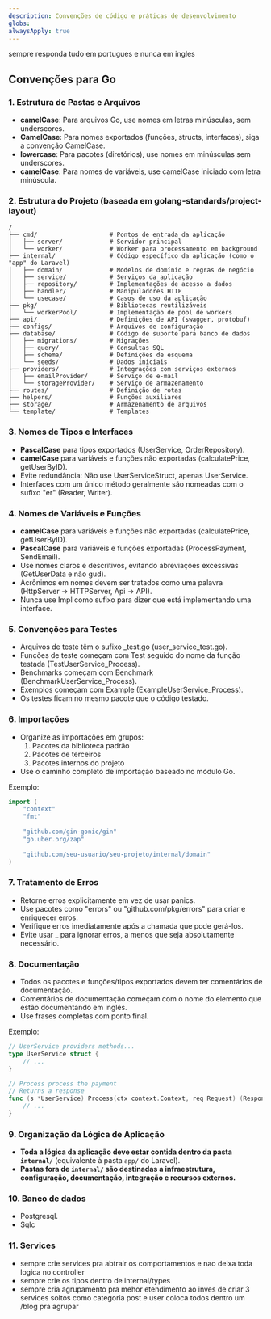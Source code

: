 ```yaml
---
description: Convenções de código e práticas de desenvolvimento
globs: 
alwaysApply: true
---
```


sempre responda tudo em portugues e nunca  em ingles

## Convenções para Go

### 1. Estrutura de Pastas e Arquivos
- **camelCase**: Para arquivos Go, use nomes em letras minúsculas, sem underscores.
- **CamelCase**: Para nomes exportados (funções, structs, interfaces), siga a convenção CamelCase.
- **lowercase**: Para pacotes (diretórios), use nomes em minúsculas sem underscores.
- **camelCase**: Para nomes de variáveis, use camelCase iniciado com letra minúscula.


### 2. Estrutura do Projeto (baseada em golang-standards/project-layout)
```
/
├── cmd/                    # Pontos de entrada da aplicação
│   ├── server/             # Servidor principal
│   └── worker/             # Worker para processamento em background
├── internal/               # Código específico da aplicação (como o "app" do Laravel)
│   ├── domain/             # Modelos de domínio e regras de negócio
│   ├── service/            # Serviços da aplicação
│   ├── repository/         # Implementações de acesso a dados
│   ├── handler/            # Manipuladores HTTP
│   └── usecase/            # Casos de uso da aplicação
├── pkg/                    # Bibliotecas reutilizáveis
│   └── workerPool/         # Implementação de pool de workers
├── api/                    # Definições de API (swagger, protobuf)
├── configs/                # Arquivos de configuração
├── database/               # Código de suporte para banco de dados
│   ├── migrations/         # Migrações
│   ├── query/              # Consultas SQL
│   ├── schema/             # Definições de esquema
│   └── seeds/              # Dados iniciais
├── providers/              # Integrações com serviços externos
│   ├── emailProvider/      # Serviço de e-mail
│   └── storageProvider/    # Serviço de armazenamento
├── routes/                 # Definição de rotas
├── helpers/                # Funções auxiliares
├── storage/                # Armazenamento de arquivos
└── template/               # Templates
```

### 3. Nomes de Tipos e Interfaces
- **PascalCase** para tipos exportados (UserService, OrderRepository).
- **camelCase** para variáveis e funções não exportadas (calculatePrice, getUserByID).
- Evite redundância: Não use UserServiceStruct, apenas UserService.
- Interfaces com um único método geralmente são nomeadas com o sufixo "er" (Reader, Writer).

### 4. Nomes de Variáveis e Funções
- **camelCase** para variáveis e funções não exportadas (calculatePrice, getUserByID).
- **PascalCase** para variáveis e funções exportadas (ProcessPayment, SendEmail).
- Use nomes claros e descritivos, evitando abreviações excessivas (GetUserData e não gud).
- Acrônimos em nomes devem ser tratados como uma palavra (HttpServer → HTTPServer, Api → API).
- Nunca use Impl como sufixo para dizer que está implementando uma interface.

### 5. Convenções para Testes
- Arquivos de teste têm o sufixo _test.go (user_service_test.go).
- Funções de teste começam com Test seguido do nome da função testada (TestUserService_Process).
- Benchmarks começam com Benchmark (BenchmarkUserService_Process).
- Exemplos começam com Example (ExampleUserService_Process).
- Os testes ficam no mesmo pacote que o código testado.

### 6. Importações
- Organize as importações em grupos:
    1. Pacotes da biblioteca padrão
    2. Pacotes de terceiros
    3. Pacotes internos do projeto
- Use o caminho completo de importação baseado no módulo Go.

Exemplo:
```go
import (
    "context"
    "fmt"
    
    "github.com/gin-gonic/gin"
    "go.uber.org/zap"
    
    "github.com/seu-usuario/seu-projeto/internal/domain"
)
```

### 7. Tratamento de Erros
- Retorne erros explicitamente em vez de usar panics.
- Use pacotes como "errors" ou "github.com/pkg/errors" para criar e enriquecer erros.
- Verifique erros imediatamente após a chamada que pode gerá-los.
- Evite usar _ para ignorar erros, a menos que seja absolutamente necessário.

### 8. Documentação
- Todos os pacotes e funções/tipos exportados devem ter comentários de documentação.
- Comentários de documentação começam com o nome do elemento que estão documentando em inglês.
- Use frases completas com ponto final.

Exemplo:
```go
// UserService providers methods...
type UserService struct {
    // ...
}

// Process process the payment
// Returns a response
func (s *UserService) Process(ctx context.Context, req Request) (Response, error) {
    // ...
}
```


### 9. Organização da Lógica de Aplicação

- **Toda a lógica da aplicação deve estar contida dentro da pasta `internal/`** (equivalente à pasta `app/` do Laravel).
- **Pastas fora de `internal/` são destinadas a infraestrutura, configuração, documentação, integração e recursos externos.**


### 10. Banco de dados

- Postgresql.
- Sqlc


### 11. Services

 - sempre crie services  pra abtrair os comportamentos  e nao  deixa toda logica no controller
 - sempre crie  os tipos  dentro de internal/types
 - sempre  cria agrupamento pra mehor etendimento  ao inves de criar 3 services soltos como categoria post e user coloca todos dentro um /blog pra  agrupar


